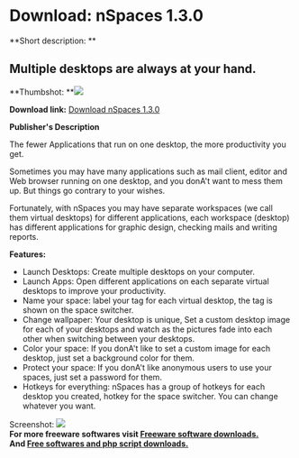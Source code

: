 # Download: nSpaces 1.3.0

**Short description: **

## Multiple desktops are always at your hand.

  
**Thumbshot: **![](http://www.freewarefiles.com/screenshot/nspaces_md.jpg)   
  
**Download link:** [Download nSpaces 1.3.0](http://freesoftwares.boysofts.com/NSpaces_program_69873.html)  
  

**Publisher's Description**  
  

The fewer Applications that run on one desktop, the more productivity you get.

Sometimes you may have many applications such as mail client, editor and Web
browser running on one desktop, and you donA't want to mess them up. But
things go contrary to your wishes.

Fortunately, with nSpaces you may have separate workspaces (we call them
virtual desktops) for different applications, each workspace (desktop) has
different applications for graphic design, checking mails and writing reports.

**Features:**

  * Launch Desktops: Create multiple desktops on your computer. 
  * Launch Apps: Open different applications on each separate virtual desktops to improve your productivity. 
  * Name your space: label your tag for each virtual desktop, the tag is shown on the space switcher. 
  * Change wallpaper: Your desktop is unique, Set a custom desktop image for each of your desktops and watch as the pictures fade into each other when switching between your desktops. 
  * Color your space: If you donA't like to set a custom image for each desktop, just set a background color for them. 
  * Protect your space: If you donA't like anonymous users to use your spaces, just set a password for them. 
  * Hotkeys for everything: nSpaces has a group of hotkeys for each desktop you created, hotkey for the space switcher. You can change whatever you want. 

  
  
Screenshot: ![](http://www.freewarefiles.com/screenshot/nspaces.jpg)  
**For more freeware softwares visit [Freeware software downloads.](http://freesoftwares.boysofts.com/)**   
**And [Free softwares and php script downloads.](http://www.boysofts.com/)**

